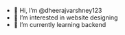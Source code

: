 - 👋 Hi, I’m @dheerajvarshney123
- 👀 I’m interested in website designing
- 🌱 I’m currently learning backend 

<!---
dheerajvarshney123/dheerajvarshney123 is a ✨ special ✨ repository because its `README.md` (this file) appears on your GitHub profile.
You can click the Preview link to take a look at your changes.
--->
